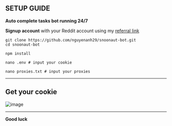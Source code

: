 ## SETUP GUIDE
**Auto complete tasks bot running 24/7**

**Signup account** with your Reddit account using my [referral link](https://earn.snoonaut.xyz?ref=SNOOTMDMFDV)

```
git clone https://github.com/nguyenanh29/snoonaut-bot.git
cd snoonaut-bot
```
```
npm install
```
```
nano .env # input your cookie
```
```
nano proxies.txt # input your proxies
```
---
**Get your cookie**
---

![image](https://github.com/user-attachments/assets/33fcf39d-ac17-4491-8467-a44454fb75cc)

---
**Good luck**
